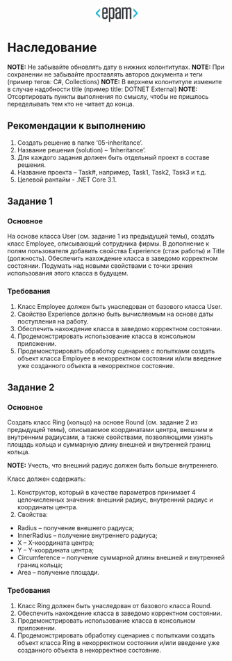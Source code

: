 <div style="text-align:center"><img src="media\epam_logo.png" style="width:1in;height:0.35417in" /></div>


# Наследование

<strong>NOTE:</strong> Не забывайте обновлять дату в нижних колонтитулах.
<strong>NOTE:</strong> При сохранении не забывайте проставлять авторов документа и теги (пример тегов: C#, Collections)
<strong>NOTE:</strong> В верхнем колонтитуле измените в случае надобности title (пример title: DOTNET External)
<strong>NOTE:</strong> Отсортировать пункты выполнения по смыслу, чтобы не пришлось переделывать тем кто не читает до конца.

##  Рекомендации к выполнению

1.  Создать решение в папке ‘05-inheritance’.
2.  Название решения (solution) – ‘Inheritance’.
3.  Для каждого задания должен быть отдельный проект в составе решения.
4.  Название проекта – Task\#, например, Task1, Task2, Task3 и т.д.
5.  Целевой рантайм - .NET Core 3.1.

## Задание 1

### Основное

На основе класса User (см. задание 1 из предыдущей темы), создать класс Employee, описывающий сотрудника фирмы. В дополнение к полям пользователя добавить свойства Experience (стаж работы) и Title (должность). Обеспечить нахождение класса в заведомо корректном состоянии. Подумать над новыми свойствами с точки зрения использования этого класса в будущем.

### Требования

1.  Класс Employee должен быть унаследован от базового класса User.
2.  Свойство Experience должно быть вычисляемым на основе даты поступления на работу.
3.  Обеспечить нахождение класса в заведомо корректном состоянии.
4.  Продемонстрировать использование класса в консольном приложении.
5.  Продемонстрировать обработку сценариев с попытками создать объект класса Employee в некорректном состоянии и/или введение уже созданного объекта в некорректное состояние.

## Задание 2

### Основное 

Создать класс Ring (кольцо) на основе Round (см. задание 2 из предыдущей темы), описываемое координатами центра, внешним и внутренним радиусами, а также свойствами, позволяющими узнать площадь кольца и суммарную длину внешней и внутренней границ кольца.

<strong>NOTE:</strong> Учесть, что внешний радиус должен быть больше внутреннего.

Класс должен содержать:

1.  Конструктор, который в качестве параметров принимает 4 целочисленных значения: внешний радиус, внутренний радиус и координаты центра.
2.  Свойства:

-   Radius – получение внешнего радиуса;
-   InnerRadius – получение внутреннего радиуса;
-   X – X-координата центра;
-   Y – Y-координата центра;
-   Circumference – получение суммарной длины внешней и внутренней границ кольца;
-   Area – получение площади.

### Требования

1.  Класс Ring должен быть унаследован от базового класса Round.
2.  Обеспечить нахождение класса в заведомо корректном состоянии.
3.  Продемонстрировать использование класса в консольном приложении.
4.  Продемонстрировать обработку сценариев с попытками создать объект класса Ring в некорректном состоянии и/или введение уже созданного объекта в некорректное состояние.
